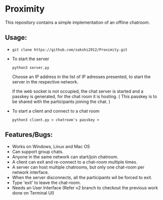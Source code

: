 # Proximity

This repository contains a simple implementation of an offline chatroom.



## Usage:

-   
    ``` git clone https://github.com/sakshi2912/Proximity.git ```

- To start the server
  
    ``` python3 server.py ```

    Choose an IP address in the list of IP adresses presented, to start the server in the respective network.

    If the web socket is not occupied, the chat server is started and a passkey is generated, for the chat room it is hosting. ( This passkey is to be shared with the participants joining the chat. ) 

- To start a client and connect to a chat room
  
    ``` python3 client.py < chatroom's passkey > ```

## Features/Bugs:

- Works on Windows, Linux and Mac OS
- Can support group chats.
- Anyone in the same network can start/join chatroom.
- A client can exit and re-connect to a chat-room multiple times.
- A server can host multiple chatrooms, but only one chat-room per network interface.
- When the server disconnects, all the participants wil be forced to exit.
- Type 'exit' to leave the chat-room.
- Needs an User Interface (Refer v2 branch to checkout the previous work done on Terminal UI)
